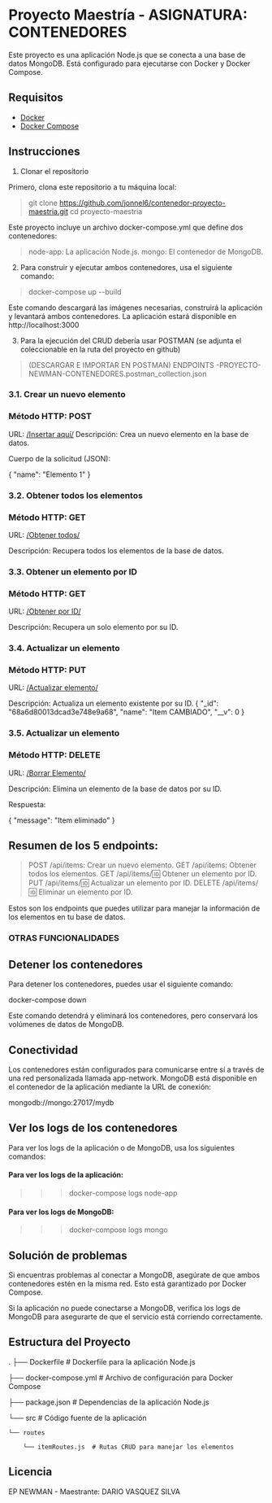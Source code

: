 # Proyecto Maestría - ASIGNATURA: CONTENEDORES

Este proyecto es una aplicación Node.js que se conecta a una base de datos MongoDB. Está configurado para ejecutarse con Docker y Docker Compose.

## Requisitos

- [Docker](https://www.docker.com/get-started)
- [Docker Compose](https://docs.docker.com/compose/install/)

## Instrucciones

1. Clonar el repositorio

Primero, clona este repositorio a tu máquina local:

> git clone https://github.com/jonnel6/contenedor-proyecto-maestria.git
> cd proyecto-maestria


Este proyecto incluye un archivo docker-compose.yml que define dos contenedores:
> node-app: La aplicación Node.js.
> mongo: El contenedor de MongoDB.

2. Para construir y ejecutar ambos contenedores, usa el siguiente comando:

> docker-compose up --build

Este comando descargará las imágenes necesarias, construirá la aplicación y levantará ambos contenedores. 
La aplicación estará disponible en http://localhost:3000

3. Para la ejecución del CRUD debería usar POSTMAN (se adjunta el coleccionable en la ruta del proyecto en github)

> (DESCARGAR E IMPORTAR EN POSTMAN) ENDPOINTS -PROYECTO-NEWMAN-CONTENEDORES.postman_collection.json

### 3.1. Crear un nuevo elemento
### Método HTTP: POST
URL: [/Insertar aquí/](http://localhost:3000/api/items)
Descripción: Crea un nuevo elemento en la base de datos.

Cuerpo de la solicitud (JSON):

{
  "name": "Elemento 1" 
}

### 3.2. Obtener todos los elementos
### Método HTTP: GET

URL: [/Obtener todos/](http://localhost:3000/api/items)

Descripción: Recupera todos los elementos de la base de datos.

### 3.3. Obtener un elemento por ID
### Método HTTP: GET

URL: [/Obtener por ID/](http://localhost:3000/api/items/68a6d80013dcad3e748e9a68)

Descripción: Recupera un solo elemento por su ID.

### 3.4. Actualizar un elemento
### Método HTTP: PUT

URL: [/Actualizar elemento/](http://localhost:3000/api/items/68a6d80013dcad3e748e9a68)

Descripción: Actualiza un elemento existente por su ID.
{
        "_id": "68a6d80013dcad3e748e9a68",
        "name": "Item CAMBIADO",
        "__v": 0
}

### 3.5. Actualizar un elemento
### Método HTTP: DELETE

URL: [/Borrar Elemento/](http://localhost:3000/api/items/68a7fe9213dcad3e748e9a6d)

Descripción: Elimina un elemento de la base de datos por su ID.

Respuesta:

{
    "message": "Item eliminado"
}

## Resumen de los 5 endpoints:

> POST /api/items: Crear un nuevo elemento.
> GET /api/items: Obtener todos los elementos.
> GET /api/items/:id: Obtener un elemento por ID.
> PUT /api/items/:id: Actualizar un elemento por ID.
> DELETE /api/items/:id: Eliminar un elemento por ID.

Estos son los endpoints que puedes utilizar para manejar la información de los elementos en tu base de datos.


###  OTRAS FUNCIONALIDADES

## Detener los contenedores

Para detener los contenedores, puedes usar el siguiente comando:

docker-compose down


Este comando detendrá y eliminará los contenedores, pero conservará los volúmenes de datos de MongoDB.

## Conectividad

Los contenedores están configurados para comunicarse entre sí a través de una red personalizada llamada app-network. MongoDB está disponible en el contenedor de la aplicación mediante la URL de conexión:

mongodb://mongo:27017/mydb

## Ver los logs de los contenedores

Para ver los logs de la aplicación o de MongoDB, usa los siguientes comandos:

#### Para ver los logs de la aplicación:
>>> docker-compose logs node-app 

#### Para ver los logs de MongoDB:
>>> docker-compose logs mongo

##  Solución de problemas

Si encuentras problemas al conectar a MongoDB, asegúrate de que ambos contenedores estén en la misma red. Esto está garantizado por Docker Compose.

Si la aplicación no puede conectarse a MongoDB, verifica los logs de MongoDB para asegurarte de que el servicio está corriendo correctamente.

## Estructura del Proyecto
.
├── Dockerfile             # Dockerfile para la aplicación Node.js

├── docker-compose.yml     # Archivo de configuración para Docker Compose

├── package.json           # Dependencias de la aplicación Node.js

└── src                    # Código fuente de la aplicación

    └── routes

        └── itemRoutes.js  # Rutas CRUD para manejar los elementos
        

## Licencia

EP NEWMAN - Maestrante: DARIO VASQUEZ SILVA
